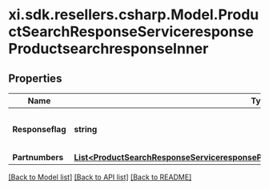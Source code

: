 # xi.sdk.resellers.csharp.Model.ProductSearchResponseServiceresponseProductsearchresponseInner

## Properties

Name | Type | Description | Notes
------------ | ------------- | ------------- | -------------
**Responseflag** | **string** | Number of records in the search result. | [optional] 
**Partnumbers** | [**List&lt;ProductSearchResponseServiceresponseProductsearchresponseInnerPartnumbersInner&gt;**](ProductSearchResponseServiceresponseProductsearchresponseInnerPartnumbersInner.md) |  | [optional] 

[[Back to Model list]](../README.md#documentation-for-models) [[Back to API list]](../README.md#documentation-for-api-endpoints) [[Back to README]](../README.md)


